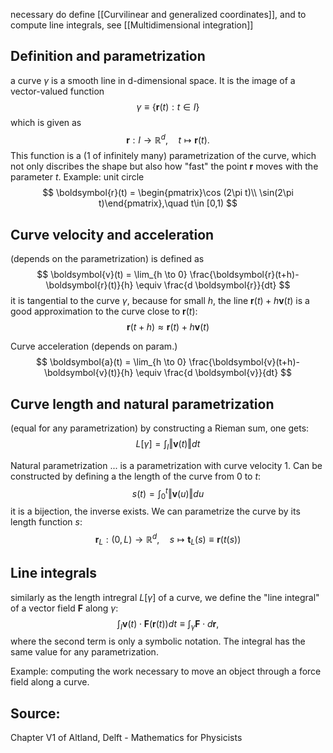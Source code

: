 necessary do define [[Curvilinear and generalized coordinates]], and to compute line integrals, see [[Multidimensional integration]]

## Definition and parametrization

a curve $\gamma$ is a smooth line in d-dimensional space. It is the image of a vector-valued function
$$
    \gamma \equiv \{\boldsymbol{r}(t): t\in I\}
$$
which is given as
$$
    \boldsymbol{r} :I\to \mathbb{R}^d, \quad t\mapsto \boldsymbol{r}(t).
$$
This function is a (1 of infinitely many) parametrization of the curve, which not only discribes the shape but also how "fast" the point $\boldsymbol{r}$ moves with the parameter $t$.
Example: unit circle
$$
    \boldsymbol{r}(t) = \begin{pmatrix}\cos (2\pi t)\\ \sin(2\pi t)\end{pmatrix},\quad t\in [0,1)
$$

## Curve velocity and acceleration
(depends on the parametrization) is defined as
$$
    \boldsymbol{v}(t) = \lim_{h \to 0} \frac{\boldsymbol{r}(t+h)-\boldsymbol{r}(t)}{h} \equiv \frac{d \boldsymbol{r}}{dt}
$$ 
it is tangential to the curve $\gamma$, because for small $h$, the line $\boldsymbol{r}(t) + h \boldsymbol{v}(t)$ is a good approximation to the curve close to $\boldsymbol{r}(t)$:
$$
    \boldsymbol{r}(t+h) \approx \boldsymbol{r}(t) + h \boldsymbol{v}(t)
$$

Curve acceleration (depends on param.)
$$
    \boldsymbol{a}(t) = \lim_{h \to 0} \frac{\boldsymbol{v}(t+h)-\boldsymbol{v}(t)}{h} \equiv \frac{d \boldsymbol{v}}{dt}
$$

## Curve length and natural parametrization
(equal for any parametrization)
by constructing a Rieman sum, one gets:
$$
    L[\gamma] = \int_I \left\Vert \boldsymbol{v}(t) \right\Vert dt
$$

Natural parametrization
... is a parametrization with curve velocity $1$. Can be constructed by defining a the length of the curve from $0$ to $t$:
$$
    s(t) = \int_0^t \Vert \boldsymbol{v}(u) \Vert du
$$
it is a bijection, the inverse exists. We can parametrize the curve by its length function $s$:
$$
    \boldsymbol{r}_L: (0,L)\to \mathbb{R}^d,\quad s\mapsto \boldsymbol{t}_L(s)\equiv \boldsymbol{r}(t(s))
$$



## Line integrals
similarly as the length intregral $L[\gamma]$ of a curve, we define the "line integral" of a vector field $\boldsymbol{F}$ along $\gamma$: 
$$
    \int_I \boldsymbol{v}(t)\cdot \boldsymbol{F}(\boldsymbol{r}(t)) dt \equiv \int_\gamma \boldsymbol{F}\cdot d \boldsymbol{r},
$$
where the second term is only a symbolic notation.
The integral has the same value for any parametrization.

Example: computing the work necessary to move an object through a force field along a curve.


## Source:
Chapter V1 of Altland, Delft - Mathematics for Physicists